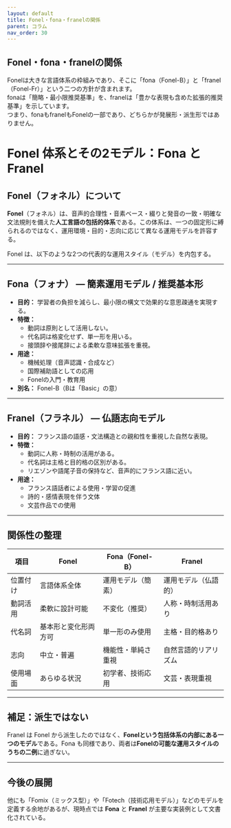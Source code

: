 ```yaml
---
layout: default
title: Fonel・fona・franelの関係
parent: コラム
nav_order: 30
---
```


## Fonel・fona・franelの関係

Fonelは大きな言語体系の枠組みであり、そこに「fona（Fonel-B）」と「franel（Fonel-Fr）」という二つの方針が含まれます。  
fonaは「簡略・最小限推奨基準」を、franelは「豊かな表現も含めた拡張的推奨基準」を示しています。  
つまり、fonaもfranelもFonelの一部であり、どちらかが発展形・派生形ではありません。  

# Fonel 体系とその2モデル：Fona と Franel

## Fonel（フォネル）について

**Fonel**（フォネル）は、音声的合理性・音素ベース・綴りと発音の一致・明確な文法規則を備えた**人工言語の包括的体系**である。この体系は、一つの固定形に縛られるのではなく、運用環境・目的・志向に応じて異なる運用モデルを許容する。

Fonel は、以下のような2つの代表的な運用スタイル（モデル）を内包する。

---

## Fona（フォナ） — 簡素運用モデル / 推奨基本形

- **目的：** 学習者の負担を減らし、最小限の構文で効果的な意思疎通を実現する。
- **特徴：**
  - 動詞は原則として活用しない。
  - 代名詞は格変化せず、単一形を用いる。
  - 接頭辞や接尾辞による柔軟な意味拡張を重視。
- **用途：**
  - 機械処理（音声認識・合成など）
  - 国際補助語としての応用
  - Fonelの入門・教育用
- **別名：** Fonel-B（Bは「Basic」の意）

---

## Franel（フラネル） — 仏語志向モデル

- **目的：** フランス語の語感・文法構造との親和性を重視した自然な表現。
- **特徴：**
  - 動詞に人称・時制の活用がある。
  - 代名詞は主格と目的格の区別がある。
  - リエゾンや語尾子音の保持など、音声的にフランス語に近い。
- **用途：**
  - フランス語話者による使用・学習の促進
  - 詩的・感情表現を伴う文体
  - 文芸作品での使用

---

## 関係性の整理

| 項目         | Fonel                | Fona（Fonel-B）        | Franel               |
|--------------|----------------------|------------------------|----------------------|
| 位置付け     | 言語体系全体         | 運用モデル（簡素）     | 運用モデル（仏語的） |
| 動詞活用     | 柔軟に設計可能       | 不変化（推奨）         | 人称・時制活用あり   |
| 代名詞       | 基本形と変化形両方可 | 単一形のみ使用         | 主格・目的格あり     |
| 志向         | 中立・普遍           | 機能性・単純さ重視     | 自然言語的リアリズム |
| 使用場面     | あらゆる状況         | 初学者、技術応用       | 文芸・表現重視       |

---

## 補足：派生ではない

Franel は Fonel から派生したのではなく、**Fonelという包括体系の内部にある一つのモデル**である。Fona も同様であり、両者は**Fonelの可能な運用スタイルのうちの二例**に過ぎない。

---

## 今後の展開

他にも「Fomix（ミックス型）」や「Fotech（技術応用モデル）」などのモデルを定義する余地があるが、現時点では **Fona** と **Franel** が主要な実装例として文書化されている。
